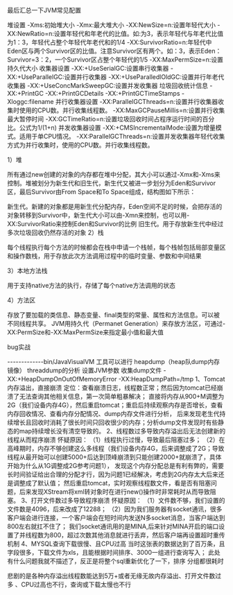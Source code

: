 最后汇总一下JVM常见配置

堆设置
-Xms:初始堆大小
-Xmx:最大堆大小
-XX:NewSize=n:设置年轻代大小
-XX:NewRatio=n:设置年轻代和年老代的比值。如:为3，表示年轻代与年老代比值为1：3，年轻代占整个年轻代年老代和的1/4
-XX:SurvivorRatio=n:年轻代中Eden区与两个Survivor区的比值。注意Survivor区有两个。如：3，表示Eden：Survivor=3：2，一个Survivor区占整个年轻代的1/5
-XX:MaxPermSize=n:设置持久代大小
收集器设置
-XX:+UseSerialGC:设置串行收集器
-XX:+UseParallelGC:设置并行收集器
-XX:+UseParalledlOldGC:设置并行年老代收集器
-XX:+UseConcMarkSweepGC:设置并发收集器
垃圾回收统计信息
-XX:+PrintGC
-XX:+PrintGCDetails
-XX:+PrintGCTimeStamps
-Xloggc:filename
并行收集器设置
-XX:ParallelGCThreads=n:设置并行收集器收集时使用的CPU数。并行收集线程数。
-XX:MaxGCPauseMillis=n:设置并行收集最大暂停时间
-XX:GCTimeRatio=n:设置垃圾回收时间占程序运行时间的百分比。公式为1/(1+n)
并发收集器设置
-XX:+CMSIncrementalMode:设置为增量模式。适用于单CPU情况。
-XX:ParallelGCThreads=n:设置并发收集器年轻代收集方式为并行收集时，使用的CPU数。并行收集线程数。


1）堆

所有通过new创建的对象的内存都在堆中分配，其大小可以通过-Xmx和-Xms来控制。堆被划分为新生代和旧生代，新生代又被进一步划分为Eden和Survivor区，最后Survivor由From Space和To Space组成，结构图如下所示：



新生代。新建的对象都是用新生代分配内存，Eden空间不足的时候，会把存活的对象转移到Survivor中，新生代大小可以由-Xmn来控制，也可以用-XX:SurvivorRatio来控制Eden和Survivor的比例
旧生代。用于存放新生代中经过多次垃圾回收仍然存活的对象
2）栈

每个线程执行每个方法的时候都会在栈中申请一个栈帧，每个栈帧包括局部变量区和操作数栈，用于存放此次方法调用过程中的临时变量、参数和中间结果

3）本地方法栈

用于支持native方法的执行，存储了每个native方法调用的状态

4）方法区

存放了要加载的类信息、静态变量、final类型的常量、属性和方法信息。可以被不同线程共享。
JVM用持久代（Permanet Generation）来存放方法区，可通过-XX:PermSize和-XX:MaxPermSize来指定最小值和最大值




bug实战

-------------bin/JavaVisualVM 工具可以进行 heapdump（heap队dump内存镜像） threaddump的分析
设置JVM参数 收集dump文件 -XX:+HeapDumpOnOutOfMemoryError -XX:HeapDumpPath=/tmp
1、Tomcat内存溢出，直接崩溃
      定位：查看崩溃日志，线程数正常；然后因为tomcat已经崩溃了无法查询其他相关信息，第一次简单粗暴解决；
      直接将内存从900+M调整为2G（我们设备内存4G），然后重启tomcat；重启后持续观察内存是否增长，查看内存回收情况、查看内存分配情况、dump内存文件进行分析，
      后来发现老生代持续增长且回收时消耗了很长时间只回收很少的内存；分析dump文件发现时有些静态的map持续增长没有清空导致的。
2、线程数过多导致内存溢出后无法创建新的线程从而程序崩溃
     怀疑原因：
     （1）线程执行过慢，导致最后阻塞过多；
     （2）在高峰期时，内存不够创建这么多线程（我们设备内存4G，后来调整成了2G；导致线程从最开始可以创建5000+后达到顶峰崩溃到只能创建2000+就崩溃了，具体开始为什么从1G调整成2G参考问题1），
     发现这个内存分配总是有利有弊的，需要长时间验证给出合理的分配才行，因为问题1已经解决，考虑到2G内存太大后来还是调整成了默认值；
     然后重启tomcat，实时观察线程数文件，看是否有阻塞问题，后来发现XStream将xml转对象时在进行new()操作时非常耗时从而导致阻塞。
3、打开文件数过多导致程序崩溃
      怀疑原因：
      （1）文件数不够，我们设置的文件数是4096，后来改成了12288；
      （2）因为我们服务器有socket通讯，很多客户端会进行连接，一个客户端会在短时间内发送N多socket消息，当客户端达到800左右就扛不住了；
      我们socket通讯用的是MINA,后来针对MINA开启的端口设置了并线程数为800，超过次数其他消息就进行丢弃，然后客户端再设置超时重传机制
4、MYSQL查询下载很慢、且CPU过高
    当时这张表的数据达到了百万条，且字段很多，下载文件为xls，且能根据时间排序、3000一组进行查询写入；
    此处有什么问题我就不描述了，反正是将整个sql重新优化了一下，排序 分组都很耗时


悲剧的是各种内存溢出线程数能达到5万+或者无缘无故内存溢出、打开文件数过多 、CPU过高也不行，查询或下载太慢也不行

